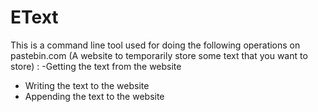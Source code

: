 # EText
This is a command line tool used for doing the following operations on pastebin.com (A website to temporarily store some text that you want to store) :
-Getting the text from the website
- Writing the text to the website
- Appending the text to the website 
